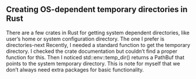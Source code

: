 ## Creating OS-dependent temporary directories in Rust

There are a few crates in Rust for getting system dependent directories, like user’s home or system configuration directory. The one I prefer is directories-next Recently, I needed a standard function to get the temporary directory. I checked the crate documentation but couldn’t find a proper function for this. Then I noticed std::env::temp\_dir() returns a PathBuf that points to the system temporary directory. This is note for myself that we don’t always need extra packages for basic functionality.
